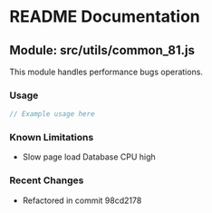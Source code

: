 # README Documentation

## Module: src/utils/common_81.js

This module handles performance bugs operations.

### Usage

```javascript
// Example usage here
```

### Known Limitations

- Slow page load Database CPU high

### Recent Changes

- Refactored in commit 98cd2178
